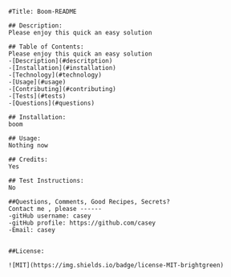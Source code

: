 
    #Title: Boom-README

    ## Description: 
    Please enjoy this quick an easy solution

    ## Table of Contents: 
    Please enjoy this quick an easy solution
    -[Description](#descritption)
    -[Installation](#installation)
    -[Technology](#technology)
    -[Usage](#usage)
    -[Contributing](#contributing)
    -[Tests](#tests)
    -[Questions](#questions)

    ## Installation: 
    boom

    ## Usage: 
    Nothing now

    ## Credits: 
    Yes

    ## Test Instructions: 
    No

    ##Questions, Comments, Good Recipes, Secrets?
    Contact me , please ------
    -gitHub username: casey 
    -gitHub profile: https://github.com/casey
    -Email: casey


    ##License:
    
    ![MIT](https://img.shields.io/badge/license-MIT-brightgreen)
    
    